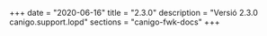 +++
date        = "2020-06-16"
title       = "2.3.0"
description = "Versió 2.3.0 canigo.support.lopd"
sections    = "canigo-fwk-docs"
+++